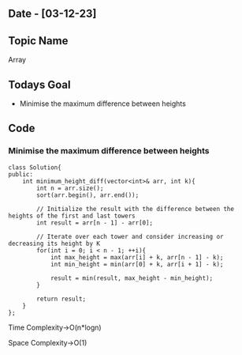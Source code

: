 ## Date - [03-12-23]

## Topic Name

Array

## Todays Goal

* Minimise the maximum difference between heights

## Code

### Minimise the maximum difference between heights

```
class Solution{
public:
    int minimum_height_diff(vector<int>& arr, int k){
        int n = arr.size();
        sort(arr.begin(), arr.end());

        // Initialize the result with the difference between the heights of the first and last towers
        int result = arr[n - 1] - arr[0];

        // Iterate over each tower and consider increasing or decreasing its height by K
        for(int i = 0; i < n - 1; ++i){
            int max_height = max(arr[i] + k, arr[n - 1] - k);
            int min_height = min(arr[0] + k, arr[i + 1] - k);

            result = min(result, max_height - min_height);
        }

        return result;
    }
};
```

Time Complexity->O(n*logn)

Space Complexity->O(1)
